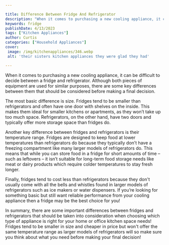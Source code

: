 ```yaml
---

title: Difference Between Fridge And Refrigerator
description: "When it comes to purchasing a new cooling appliance, it can be difficult to decide between a fridge and refrigerator. Although bot...get the full scoop"
keywords: fridge
publishDate: 4/13/2023
tags: ["Kitchen Appliances"]
author: Curtis
categories: ["Household Appliances"]
cover: 
 image: /img/kitchenappliances/346.webp
 alt: 'their sisters kitchen appliances they were glad they had'

---
```


When it comes to purchasing a new cooling appliance, it can be difficult to decide between a fridge and refrigerator. Although both pieces of equipment are used for similar purposes, there are some key differences between them that should be considered before making a final decision. 

The most basic difference is size. Fridges tend to be smaller than refrigerators and often have one door with shelves on the inside. This makes them ideal for smaller kitchens or apartments, as they won’t take up too much space. Refrigerators, on the other hand, have two doors and typically offer more storage space than fridges do. 

Another key difference between fridges and refrigerators is their temperature range. Fridges are designed to keep food at lower temperatures than refrigerators do because they typically don’t have a freezing compartment like many larger models of refrigerators do. This means that while you can store food in a fridge for short amounts of time – such as leftovers – it isn’t suitable for long-term food storage needs like meat or dairy products which require colder temperatures to stay fresh longer. 

Finally, fridges tend to cost less than refrigerators because they don't usually come with all the bells and whistles found in larger models of refrigerators such as ice makers or water dispensers. If you’re looking for something basic but still want reliable performance from your cooling appliance then a fridge may be the best choice for you! 

In summary, there are some important differences between fridges and refrigerators that should be taken into consideration when choosing which type of appliance is right for your home or office kitchen space needs! Fridges tend to be smaller in size and cheaper in price but won't offer the same temperature range as larger models of refrigerators will so make sure you think about what you need before making your final decision!
